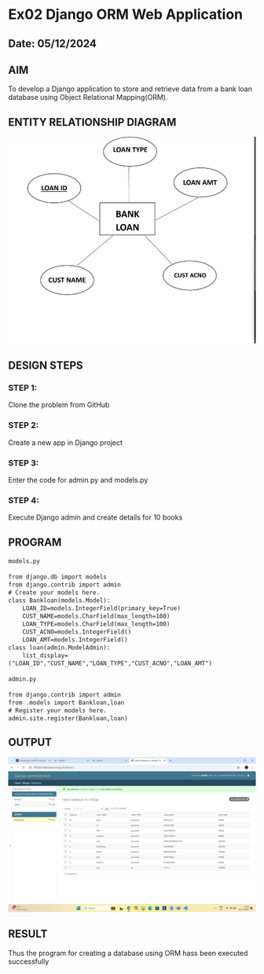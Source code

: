 # Ex02 Django ORM Web Application
## Date: 05/12/2024

## AIM
To develop a Django application to store and retrieve data from a bank loan database using Object Relational Mapping(ORM).

## ENTITY RELATIONSHIP DIAGRAM
![alt text](photo_2024-12-05_14-31-00.jpg)


## DESIGN STEPS

### STEP 1:
Clone the problem from GitHub

### STEP 2:
Create a new app in Django project

### STEP 3:
Enter the code for admin.py and models.py

### STEP 4:
Execute Django admin and create details for 10 books

## PROGRAM
```
models.py

from django.db import models
from django.contrib import admin
# Create your models here.
class Bankloan(models.Model):
    LOAN_ID=models.IntegerField(primary_key=True)
    CUST_NAME=models.CharField(max_length=100)
    LOAN_TYPE=models.CharField(max_length=100)
    CUST_ACNO=models.IntegerField()
    LOAN_AMT=models.IntegerField()
class loan(admin.ModelAdmin):
    list_display=("LOAN_ID","CUST_NAME","LOAN_TYPE","CUST_ACNO","LOAN_AMT")

admin.py

from django.contrib import admin
from .models import Bankloan,loan
# Register your models here.
admin.site.register(Bankloan,loan)
```


## OUTPUT

![alt text](<Screenshot (28).png>)

## RESULT
Thus the program for creating a database using ORM hass been executed successfully
